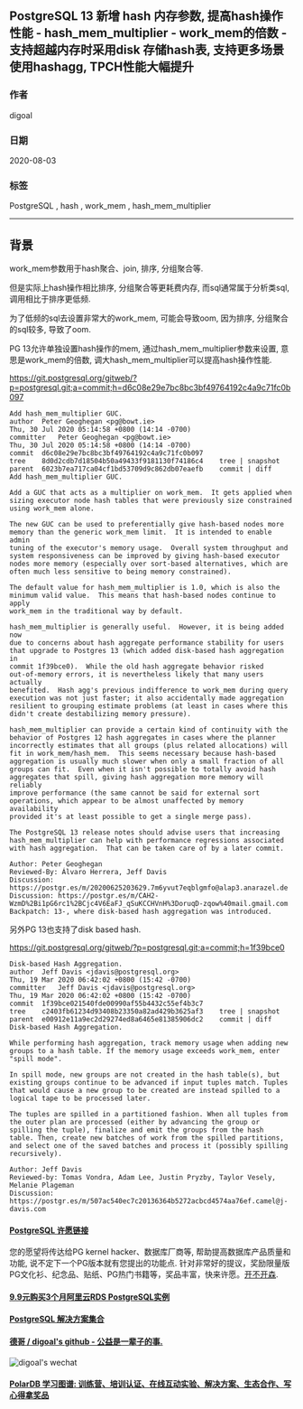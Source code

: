 ## PostgreSQL 13 新增 hash 内存参数, 提高hash操作性能 - hash_mem_multiplier - work_mem的倍数 - 支持超越内存时采用disk 存储hash表, 支持更多场景使用hashagg, TPCH性能大幅提升            
                          
### 作者                          
digoal                          
                          
### 日期                          
2020-08-03                          
                          
### 标签                          
PostgreSQL , hash , work_mem , hash_mem_multiplier                     
                          
----                          
                          
## 背景       
work_mem参数用于hash聚合、join, 排序, 分组聚合等.     
    
但是实际上hash操作相比排序, 分组聚合等更耗费内存, 而sql通常属于分析类sql, 调用相比于排序更低频.    
    
为了低频的sql去设置非常大的work_mem, 可能会导致oom, 因为排序, 分组聚合的sql较多, 导致了oom.    
    
PG 13允许单独设置hash操作的mem, 通过hash_mem_multiplier参数来设置, 意思是work_mem的倍数, 调大hash_mem_multiplier可以提高hash操作性能.     
    
https://git.postgresql.org/gitweb/?p=postgresql.git;a=commit;h=d6c08e29e7bc8bc3bf49764192c4a9c71fc0b097    
    
```    
Add hash_mem_multiplier GUC.    
author	Peter Geoghegan <pg@bowt.ie>	    
Thu, 30 Jul 2020 05:14:58 +0800 (14:14 -0700)    
committer	Peter Geoghegan <pg@bowt.ie>	    
Thu, 30 Jul 2020 05:14:58 +0800 (14:14 -0700)    
commit	d6c08e29e7bc8bc3bf49764192c4a9c71fc0b097    
tree	8d0d2cdb7d18504b50a49433f9181130f74186c4	tree | snapshot    
parent	6023b7ea717ca04cf1bd53709d9c862db07eaefb	commit | diff    
Add hash_mem_multiplier GUC.    
    
Add a GUC that acts as a multiplier on work_mem.  It gets applied when    
sizing executor node hash tables that were previously size constrained    
using work_mem alone.    
    
The new GUC can be used to preferentially give hash-based nodes more    
memory than the generic work_mem limit.  It is intended to enable admin    
tuning of the executor's memory usage.  Overall system throughput and    
system responsiveness can be improved by giving hash-based executor    
nodes more memory (especially over sort-based alternatives, which are    
often much less sensitive to being memory constrained).    
    
The default value for hash_mem_multiplier is 1.0, which is also the    
minimum valid value.  This means that hash-based nodes continue to apply    
work_mem in the traditional way by default.    
    
hash_mem_multiplier is generally useful.  However, it is being added now    
due to concerns about hash aggregate performance stability for users    
that upgrade to Postgres 13 (which added disk-based hash aggregation in    
commit 1f39bce0).  While the old hash aggregate behavior risked    
out-of-memory errors, it is nevertheless likely that many users actually    
benefited.  Hash agg's previous indifference to work_mem during query    
execution was not just faster; it also accidentally made aggregation    
resilient to grouping estimate problems (at least in cases where this    
didn't create destabilizing memory pressure).    
    
hash_mem_multiplier can provide a certain kind of continuity with the    
behavior of Postgres 12 hash aggregates in cases where the planner    
incorrectly estimates that all groups (plus related allocations) will    
fit in work_mem/hash_mem.  This seems necessary because hash-based    
aggregation is usually much slower when only a small fraction of all    
groups can fit.  Even when it isn't possible to totally avoid hash    
aggregates that spill, giving hash aggregation more memory will reliably    
improve performance (the same cannot be said for external sort    
operations, which appear to be almost unaffected by memory availability    
provided it's at least possible to get a single merge pass).    
    
The PostgreSQL 13 release notes should advise users that increasing    
hash_mem_multiplier can help with performance regressions associated    
with hash aggregation.  That can be taken care of by a later commit.    
    
Author: Peter Geoghegan    
Reviewed-By: Álvaro Herrera, Jeff Davis    
Discussion: https://postgr.es/m/20200625203629.7m6yvut7eqblgmfo@alap3.anarazel.de    
Discussion: https://postgr.es/m/CAH2-WzmD%2Bi1pG6rc1%2BCjc4V6EaFJ_qSuKCCHVnH%3DoruqD-zqow%40mail.gmail.com    
Backpatch: 13-, where disk-based hash aggregation was introduced.    
```    
    
另外PG 13也支持了disk based hash.    
    
https://git.postgresql.org/gitweb/?p=postgresql.git;a=commit;h=1f39bce0    
    
```    
Disk-based Hash Aggregation.    
author	Jeff Davis <jdavis@postgresql.org>	    
Thu, 19 Mar 2020 06:42:02 +0800 (15:42 -0700)    
committer	Jeff Davis <jdavis@postgresql.org>	    
Thu, 19 Mar 2020 06:42:02 +0800 (15:42 -0700)    
commit	1f39bce021540fde00990af55b4432c55ef4b3c7    
tree	c2403fb61234d93408b23350a82ad429b3625af3	tree | snapshot    
parent	e00912e11a9ec2d29274ed8a6465e81385906dc2	commit | diff    
Disk-based Hash Aggregation.    
    
While performing hash aggregation, track memory usage when adding new    
groups to a hash table. If the memory usage exceeds work_mem, enter    
"spill mode".    
    
In spill mode, new groups are not created in the hash table(s), but    
existing groups continue to be advanced if input tuples match. Tuples    
that would cause a new group to be created are instead spilled to a    
logical tape to be processed later.    
    
The tuples are spilled in a partitioned fashion. When all tuples from    
the outer plan are processed (either by advancing the group or    
spilling the tuple), finalize and emit the groups from the hash    
table. Then, create new batches of work from the spilled partitions,    
and select one of the saved batches and process it (possibly spilling    
recursively).    
    
Author: Jeff Davis    
Reviewed-by: Tomas Vondra, Adam Lee, Justin Pryzby, Taylor Vesely, Melanie Plageman    
Discussion: https://postgr.es/m/507ac540ec7c20136364b5272acbcd4574aa76ef.camel@j-davis.com    
```    
    
  
  
  
  
  
  
  
  
  
  
  
  
  
  
  
  
  
  
  
  
  
  
  
  
  
  
  
  
  
  
  
  
  
  
  
  
  
  
  
  
  
  
  
  
  
  
  
  
  
  
  
  
  
#### [PostgreSQL 许愿链接](https://github.com/digoal/blog/issues/76 "269ac3d1c492e938c0191101c7238216")
您的愿望将传达给PG kernel hacker、数据库厂商等, 帮助提高数据库产品质量和功能, 说不定下一个PG版本就有您提出的功能点. 针对非常好的提议，奖励限量版PG文化衫、纪念品、贴纸、PG热门书籍等，奖品丰富，快来许愿。[开不开森](https://github.com/digoal/blog/issues/76 "269ac3d1c492e938c0191101c7238216").  
  
  
#### [9.9元购买3个月阿里云RDS PostgreSQL实例](https://www.aliyun.com/database/postgresqlactivity "57258f76c37864c6e6d23383d05714ea")
  
  
#### [PostgreSQL 解决方案集合](https://yq.aliyun.com/topic/118 "40cff096e9ed7122c512b35d8561d9c8")
  
  
#### [德哥 / digoal's github - 公益是一辈子的事.](https://github.com/digoal/blog/blob/master/README.md "22709685feb7cab07d30f30387f0a9ae")
  
  
![digoal's wechat](../pic/digoal_weixin.jpg "f7ad92eeba24523fd47a6e1a0e691b59")
  
  
#### [PolarDB 学习图谱: 训练营、培训认证、在线互动实验、解决方案、生态合作、写心得拿奖品](https://www.aliyun.com/database/openpolardb/activity "8642f60e04ed0c814bf9cb9677976bd4")
  
